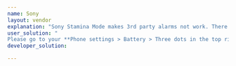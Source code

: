 ```yaml
---
name: Sony
layout: vendor
explanation: "Sony Stamina Mode makes 3rd party alarms not work. There is no workaround from the developer side, please disable Stamina mode or whitelist the application you wish would work."
user_solution: "
Please go to your **Phone settings > Battery > Three dots in the top right corner > Battery optimisation > Apps > [your app]**."
developer_solution:

---
```

